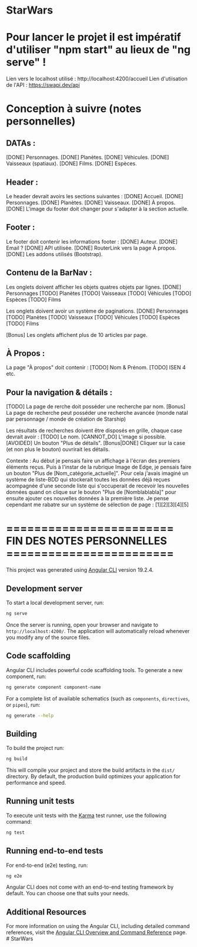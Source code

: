 # StarWars

# Pour lancer le projet il est impératif d'utiliser "npm start" au lieux de "ng serve" !

Lien vers le localhost utilisé : http://localhost:4200/accueil
Lien d'utiisation de l'API : https://swapi.dev/api

# Conception à suivre (notes personnelles)
## DATAs :
 [DONE] Personnages.
 [DONE] Planètes.
 [DONE] Véhicules.
 [DONE] Vaisseaux (spatiaux).
 [DONE] Films.
 [DONE] Espèces.

## Header :
Le header devrait avoirs les sections suivantes :
 [DONE] Accueil.
 [DONE] Personnages.
 [DONE] Planètes.
 [DONE] Vaisseaux.
 [DONE] À propos.
 [DONE] L'image du footer doit changer pour s'adapter à la section actuelle.

## Footer :
Le footer doit contenir les informations footer :
 [DONE] Auteur.
 [DONE] Email ?
 [DONE] API utilisée.
 [DONE] RouterLink vers la page À propos.
 [DONE] Les addons utilisés (Bootstrap).

## Contenu de la BarNav :
Les onglets doivent afficher les objets quatres objets par lignes.
[DONE] Personnages
[TODO] Planètes
[TODO] Vaisseaux
[TODO] Véhicules
[TODO] Espèces
[TODO] Films

Les onglets doivent avoir un système de paginations.
[DONE] Personnages
[TODO] Planètes
[TODO] Vaisseaux
[TODO] Véhicules
[TODO] Espèces
[TODO] Films

[Bonus] Les onglets affichent plus de 10 articles par page.

## À Propos :
La page "À propos" doit contenir :
[TODO] Nom & Prénom.
[TODO] ISEN 4 etc.

## Pour la navigation & détails :
[TODO] La page de rerche doit posséder une recherche par nom.
[Bonus] La page de recherche peut posséder une recherche avancée (monde natal par personnage / monde de création de Starship)

Les résultats de recherches doivent être disposés en grille, chaque case devrait avoir :
 [TODO] Le nom.
 [CANNOT_DO] L'image si possible.
 [AVOIDED] Un bouton "Plus de détails".
 [Bonus|DONE] Cliquer sur la case (et non plus le bouton) ouvrirait les détails.

Contexte :
Au début je pensais faire un affichage à l'écran des premiers éléments reçus. Puis à l'instar de la rubrique Image de Edge, je pensais faire un bouton "Plus de [Nom_catégorie_actuelle]".
Pour cela j'avais imaginé un système de liste-BDD qui stockerait toutes les données déjà reçues acompagnée d'une seconde liste qui s'occuperait de recevoir les nouvelles données quand on clique sur le bouton "Plus de [Nomblablabla]" pour ensuite ajouter ces nouvelles données à la première liste.
Je pense cependant me rabatre sur un système de sélection de page : [1][2][3][4][5]

# ======================== FIN DES NOTES PERSONNELLES ========================
This project was generated using [Angular CLI](https://github.com/angular/angular-cli) version 19.2.4.

## Development server

To start a local development server, run:

```bash
ng serve
```

Once the server is running, open your browser and navigate to `http://localhost:4200/`. The application will automatically reload whenever you modify any of the source files.

## Code scaffolding

Angular CLI includes powerful code scaffolding tools. To generate a new component, run:

```bash
ng generate component component-name
```

For a complete list of available schematics (such as `components`, `directives`, or `pipes`), run:

```bash
ng generate --help
```

## Building

To build the project run:

```bash
ng build
```

This will compile your project and store the build artifacts in the `dist/` directory. By default, the production build optimizes your application for performance and speed.

## Running unit tests

To execute unit tests with the [Karma](https://karma-runner.github.io) test runner, use the following command:

```bash
ng test
```

## Running end-to-end tests

For end-to-end (e2e) testing, run:

```bash
ng e2e
```

Angular CLI does not come with an end-to-end testing framework by default. You can choose one that suits your needs.

## Additional Resources

For more information on using the Angular CLI, including detailed command references, visit the [Angular CLI Overview and Command Reference](https://angular.dev/tools/cli) page.
#   S t a r W a r s 
 
 